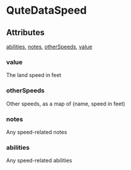 # QuteDataSpeed


## Attributes

[abilities](#abilities), [notes](#notes), [otherSpeeds](#otherspeeds), [value](#value)


### value

The land speed in feet

### otherSpeeds

Other speeds, as a map of (name, speed in feet)

### notes

Any speed-related notes

### abilities

Any speed-related abilities
